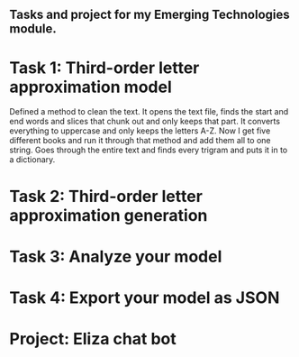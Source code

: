 ## Tasks and project for my Emerging Technologies module.

# Task 1: Third-order letter approximation model
Defined a method to clean the text. 
It opens the text file, finds the start and end words and slices that chunk out and only keeps that part.
It converts everything to uppercase and only keeps the letters A-Z.
Now I get five different books and run it through that method and add them all to one string.
Goes through the entire text and finds every trigram and puts it in to a dictionary.

# Task 2: Third-order letter approximation generation


# Task 3: Analyze your model


# Task 4: Export your model as JSON


# Project: Eliza chat bot
